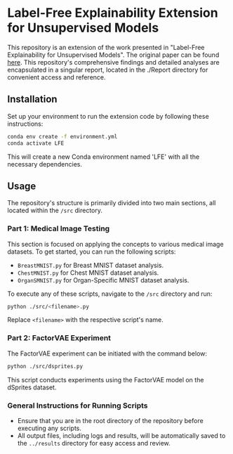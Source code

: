 # Label-Free Explainability Extension for Unsupervised Models

This repository is an extension of the work presented in "Label-Free Explainability for Unsupervised Models". The original paper can be found [here](https://arxiv.org/abs/2203.01928). This repository's comprehensive findings and detailed analyses are encapsulated in a singular report, located in the ./Report directory for convenient access and reference.

## Installation

Set up your environment to run the extension code by following these instructions:

```bash
conda env create -f environment.yml
conda activate LFE
```

This will create a new Conda environment named 'LFE' with all the necessary dependencies.

## Usage

The repository's structure is primarily divided into two main sections, all located within the `/src` directory.

### Part 1: Medical Image Testing

This section is focused on applying the concepts to various medical image datasets. To get started, you can run the following scripts:

- `BreastMNIST.py` for Breast MNIST dataset analysis.
- `ChestMNIST.py` for Chest MNIST dataset analysis.
- `OrganSMNIST.py` for Organ-Specific MNIST dataset analysis.

To execute any of these scripts, navigate to the `/src` directory and run:

```bash
python ./src/<filename>.py
```

Replace `<filename>` with the respective script's name.

### Part 2: FactorVAE Experiment

The FactorVAE experiment can be initiated with the command below:

```bash
python ./src/dsprites.py
```

This script conducts experiments using the FactorVAE model on the dSprites dataset.

### General Instructions for Running Scripts

- Ensure that you are in the root directory of the repository before executing any scripts.
- All output files, including logs and results, will be automatically saved to the `../results` directory for easy access and review.

